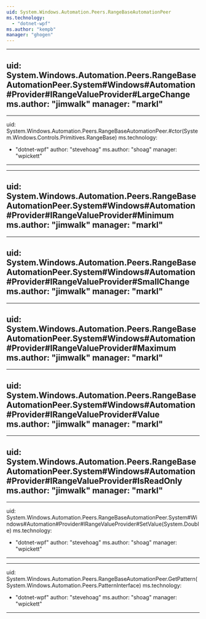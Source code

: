 ```yaml
---
uid: System.Windows.Automation.Peers.RangeBaseAutomationPeer
ms.technology: 
  - "dotnet-wpf"
ms.author: "kempb"
manager: "ghogen"
---
```


---
uid: System.Windows.Automation.Peers.RangeBaseAutomationPeer.System#Windows#Automation#Provider#IRangeValueProvider#LargeChange
ms.author: "jimwalk"
manager: "markl"
---

---
uid: System.Windows.Automation.Peers.RangeBaseAutomationPeer.#ctor(System.Windows.Controls.Primitives.RangeBase)
ms.technology: 
  - "dotnet-wpf"
author: "stevehoag"
ms.author: "shoag"
manager: "wpickett"
---

---
uid: System.Windows.Automation.Peers.RangeBaseAutomationPeer.System#Windows#Automation#Provider#IRangeValueProvider#Minimum
ms.author: "jimwalk"
manager: "markl"
---

---
uid: System.Windows.Automation.Peers.RangeBaseAutomationPeer.System#Windows#Automation#Provider#IRangeValueProvider#SmallChange
ms.author: "jimwalk"
manager: "markl"
---

---
uid: System.Windows.Automation.Peers.RangeBaseAutomationPeer.System#Windows#Automation#Provider#IRangeValueProvider#Maximum
ms.author: "jimwalk"
manager: "markl"
---

---
uid: System.Windows.Automation.Peers.RangeBaseAutomationPeer.System#Windows#Automation#Provider#IRangeValueProvider#Value
ms.author: "jimwalk"
manager: "markl"
---

---
uid: System.Windows.Automation.Peers.RangeBaseAutomationPeer.System#Windows#Automation#Provider#IRangeValueProvider#IsReadOnly
ms.author: "jimwalk"
manager: "markl"
---

---
uid: System.Windows.Automation.Peers.RangeBaseAutomationPeer.System#Windows#Automation#Provider#IRangeValueProvider#SetValue(System.Double)
ms.technology: 
  - "dotnet-wpf"
author: "stevehoag"
ms.author: "shoag"
manager: "wpickett"
---

---
uid: System.Windows.Automation.Peers.RangeBaseAutomationPeer.GetPattern(System.Windows.Automation.Peers.PatternInterface)
ms.technology: 
  - "dotnet-wpf"
author: "stevehoag"
ms.author: "shoag"
manager: "wpickett"
---

